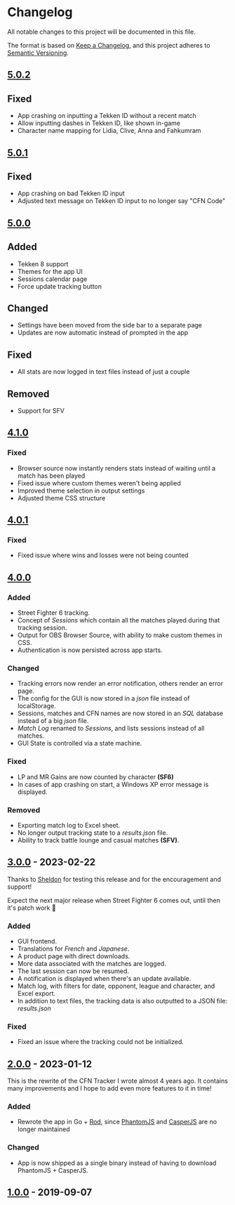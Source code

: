 # Changelog

All notable changes to this project will be documented in this file.

The format is based on [Keep a Changelog](https://keepachangelog.com/en/1.0.0/),
and this project adheres to [Semantic Versioning](https://semver.org/spec/v2.0.0.html).

## [5.0.2](https://github.com/williamsjokvist/cfn-tracker/tree/v5.0.2)
## Fixed
- App crashing on inputting a Tekken ID without a recent match
- Allow inputting dashes in Tekken ID, like shown in-game
- Character name mapping for Lidia, Clive, Anna and Fahkumram

## [5.0.1](https://github.com/williamsjokvist/cfn-tracker/tree/v5.0.1)
## Fixed
- App crashing on bad Tekken ID input
- Adjusted text message on Tekken ID input to no longer say "CFN Code"

## [5.0.0](https://github.com/williamsjokvist/cfn-tracker/tree/v5.0.0)

## Added
- Tekken 8 support
- Themes for the app UI
- Sessions calendar page
- Force update tracking button

## Changed
- Settings have been moved from the side bar to a separate page
- Updates are now automatic instead of prompted in the app

## Fixed
- All stats are now logged in text files instead of just a couple

## Removed
- Support for SFV

## [4.1.0](https://github.com/williamsjokvist/cfn-tracker/tree/v4.1.0)

### Fixed
- Browser source now instantly renders stats instead of waiting until a match has been played
- Fixed issue where custom themes weren't being applied
- Improved theme selection in output settings
- Adjusted theme CSS structure

## [4.0.1](https://github.com/williamsjokvist/cfn-tracker/tree/v4.0.1)

### Fixed
- Fixed issue where wins and losses were not being counted

## [4.0.0](https://github.com/williamsjokvist/cfn-tracker/tree/v4.0.0)

### Added
- Street Fighter 6 tracking.
- Concept of *Sessions* which contain all the matches played during that tracking session.
- Output for OBS Browser Source, with ability to make custom themes in CSS.
- Authentication is now persisted across app starts.

### Changed
- Tracking errors now render an error notification, others render an error page.
- The config for the GUI is now stored in a *json* file instead of localStorage.
- Sessions, matches and CFN names are now stored in an *SQL* database instead of a big *json* file.
- *Match Log* renamed to *Sessions*, and lists sessions instead of all matches.
- GUI State is controlled via a state machine.

### Fixed
- LP and MR Gains are now counted by character **(SF6)**
- In cases of app crashing on start, a Windows XP error message is displayed.

### Removed
- Exporting match log to Excel sheet.
- No longer output tracking state to a *results.json* file.
- Ability to track battle lounge and casual matches **(SFV)**.

## [3.0.0](https://github.com/williamsjokvist/cfn-tracker/tree/v3.0.0) - 2023-02-22

Thanks to [Sheldon](https://www.twitch.tv/SheldonTwitching) for testing this release and for the encouragement and support!

Expect the next major release when Street Fighter 6 comes out, until then it's patch work 💯

### Added
- GUI frontend.
- Translations for *French* and *Japanese*.
- A product page with direct downloads.
- More data associated with the matches are logged.
- The last session can now be resumed.
- A notification is displayed when there's an update available.
- Match log, with filters for date, opponent, league and character, and Excel export.
- In addition to text files, the tracking data is also outputted to a JSON file: *results.json*

### Fixed
- Fixed an issue where the tracking could not be initialized.

## [2.0.0](https://github.com/williamsjokvist/cfn-tracker/tree/v2.0.0) - 2023-01-12

This is the rewrite of the CFN Tracker I wrote almost 4 years ago. It contains many improvements and I hope to add even more features to it in time!

### Added
- Rewrote the app in Go + [Rod](https://github.com/go-rod/rod), since [PhantomJS](https://github.com/ariya/phantomjs) and [CasperJS](https://github.com/casperjs/casperjs) are no longer maintained

### Changed
- App is now shipped as a single binary instead of having to download PhantomJS + CasperJS.

## [1.0.0](https://github.com/williamsjokvist/cfn-tracker/tree/458774bf59df5854b7ba6365a0f0b3cfc74bc52f) - 2019-09-07
